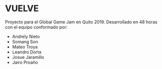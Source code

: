 # VUELVE
Proyecto para el Global Game Jam en Quito 2019. Desarrollado en 48 horas con el equipo conformado por:
* Andrely Nieto
* Somang Son
* Mateo Troya
* Leandro Dorta
* Josue Jaramillo
* Jairo Proaño
